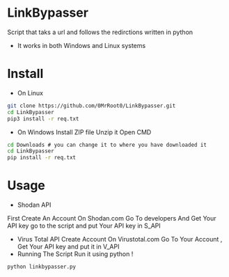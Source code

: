 # LinkBypasser
Script that taks a url and follows the redirctions written in python
- It works in both Windows and Linux systems 
# Install 
- On Linux
```bash
git clone https://github.com/0MrRoot0/LinkBypasser.git
cd LinkBypasser
pip3 install -r req.txt
```

- On Windows 
Install ZIP file 
Unzip it 
Open CMD
```cmd
cd Downloads # you can change it to where you have downloaded it 
cd LinkBypasser
pip install -r req.txt
```

# Usage 
- Shodan API

First Create An Account On Shodan.com
Go To developers And Get Your API key 
go to the script and put Your API key in S_API

- Virus Total API
Create Account On Virustotal.com
Go To Your Account , Get Your API key and put it in V_API
- Running The Script
Run it using python ! 
```bash
python linkbypasser.py
```
